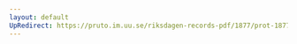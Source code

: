 ```yaml
---
layout: default
UpRedirect: https://pruto.im.uu.se/riksdagen-records-pdf/1877/prot-1877--fk--026/prot-1877--fk--026_018.pdf
---
```

